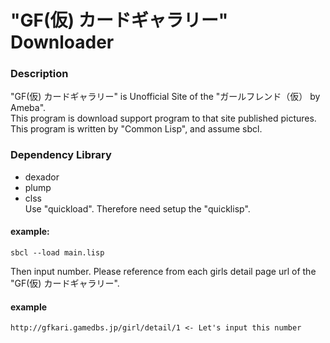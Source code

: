 # "GF(仮) カードギャラリー" Downloader

### Description
"GF(仮) カードギャラリー" is Unofficial Site of the "ガールフレンド（仮） by Ameba".  
This program is download support program to that site published pictures.  
This program is written by "Common Lisp", and assume sbcl.

### Dependency Library
- dexador
- plump
- clss  
Use "quickload". Therefore need setup the "quicklisp".
#### example:
```
sbcl --load main.lisp
```
Then input number. Please reference from each girls detail page url of the "GF(仮) カードギャラリー".
#### example
```
http://gfkari.gamedbs.jp/girl/detail/1 <- Let's input this number
```